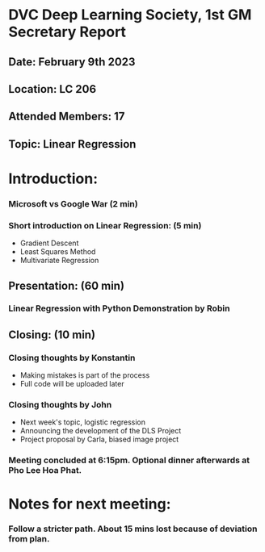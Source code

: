 # DVC Deep Learning Society, 1st GM Secretary Report
## Date: February 9th 2023
## Location: LC 206
## Attended Members: 17
## Topic: Linear Regression

# Introduction:
### Microsoft vs Google War (2 min)
### Short introduction on Linear Regression: (5 min)
- Gradient Descent
- Least Squares Method
- Multivariate Regression
 
## Presentation: (60 min)
### Linear Regression with Python Demonstration by Robin
## Closing: (10 min)
### Closing thoughts by Konstantin
- Making mistakes is part of the process
- Full code will be uploaded later
### Closing thoughts by John
- Next week's topic, logistic regression
- Announcing the development of the DLS Project
- Project proposal by Carla, biased image project
### Meeting concluded at 6:15pm. Optional dinner afterwards at Pho Lee Hoa Phat.

# Notes for next meeting:
### Follow a stricter path. About 15 mins lost because of deviation from plan.

